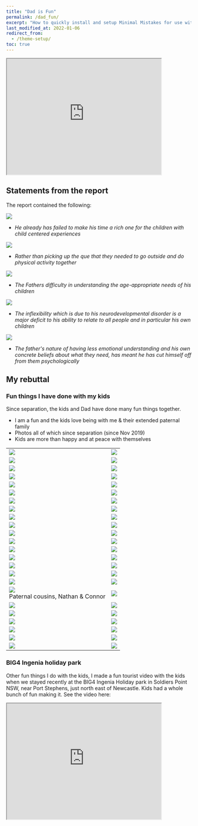 ```yaml
---
title: "Dad is Fun"
permalink: /dad_fun/
excerpt: "How to quickly install and setup Minimal Mistakes for use with GitHub Pages."
last_modified_at: 2022-01-06
redirect_from:
  - /theme-setup/
toc: true
---
```


[//]: # (margin:top right bottom left)

<iframe width="420" height="315"
    src="https://www.youtube.com/embed/H4vi8ATgJgw?playlist=H4vi8ATgJgw&loop=1&Version=3&autoplay=1&mute=1&showinfo=1&rel=0">
</iframe>

## Statements from the report

The report contained the following:

![](../blobs/lovedad/Report1.png)

- *He already has failed to make his time a rich one for the children with child centered experiences*

![](../blobs/lovedad/Report2.png)

- *Rather than picking up the que that they needed to go outside and do physical activity together*

![](../blobs/lovedad/Report3.png)

- *The Fathers difficulty in understanding the age-appropriate needs of his children*

![](../blobs/lovedad/Report4.png)

- *The inflexibility which is due to his neurodevelopmental disorder is a major deficit to his ability to relate to all people and in particular his own children*

![](../blobs/lovedad/Report5.png)

- *The father's nature of having less emotional understanding and his own concrete beliefs about what they need, has meant he has cut himself off from them psychologically*

## My rebuttal

### Fun things I have done with my kids

Since separation, the kids and Dad have done many fun things together.

- I am a fun and the kids love being with me & their extended paternal family
- Photos all of which since separation (since Nov 2019)
- Kids are more than happy and at peace with themselves

|  |  |
| ----------- | ----------- |
| ![](../blobs/lovedad/Picture1.png) | ![](../blobs/lovedad/Picture2.png) |
| ![](../blobs/lovedad/Picture3.png) | ![](../blobs/lovedad/Picture4.png) |
| ![](../blobs/lovedad/Picture5.png) | ![](../blobs/lovedad/Picture6.png) |
| ![](../blobs/lovedad/Picture7.png) | ![](../blobs/lovedad/Picture8.png) |
| ![](../blobs/lovedad/Picture9.png) | ![](../blobs/lovedad/Picture10.png) |
| ![](../blobs/lovedad/Picture11.png) | ![](../blobs/lovedad/Picture12.png) |
| ![](../blobs/lovedad/Picture13.png) | ![](../blobs/lovedad/Picture14.png) |
| ![](../blobs/lovedad/Picture15.png) | ![](../blobs/lovedad/Picture16.png) |
| ![](../blobs/lovedad/Picture17.png) | ![](../blobs/lovedad/Picture18.png) |
| ![](../blobs/lovedad/Picture19.png) | ![](../blobs/lovedad/Picture20.png) |
| ![](../blobs/lovedad/Picture21.png) | ![](../blobs/lovedad/Picture22.png) |
| ![](../blobs/lovedad/Picture23.png) | ![](../blobs/lovedad/Picture24.png) |
| ![](../blobs/lovedad/Picture25.png) | ![](../blobs/lovedad/Picture26.png) |
| ![](../blobs/lovedad/Picture27.png) | ![](../blobs/lovedad/Picture28.png) |
| ![](../blobs/lovedad/Picture29.png) | ![](../blobs/lovedad/Picture30.png) |
| ![](../blobs/lovedad/Picture31.png) | ![](../blobs/lovedad/Picture32.png) |
| ![](../blobs/lovedad/Picture33.png) | ![](../blobs/lovedad/Picture34.png) |
| ![](../blobs/lovedad/Picture35.png) <br> Paternal cousins, Nathan & Connor | ![](../blobs/lovedad/Picture36.png) |
| ![](../blobs/lovedad/Picture37.png) | ![](../blobs/lovedad/Picture38.png) |
| ![](../blobs/lovedad/Picture39.png) | ![](../blobs/lovedad/Picture40.png) |
| ![](../blobs/lovedad/Picture41.png) | ![](../blobs/lovedad/Picture42.png) |
| ![](../blobs/lovedad/Picture43.png) | ![](../blobs/lovedad/Picture44.png) |
| ![](../blobs/lovedad/Picture45.png) | ![](../blobs/lovedad/Picture46.png) |
| ![](../blobs/lovedad/Picture47.png) | ![](../blobs/lovedad/Picture48.png) |

### BIG4 Ingenia holiday park

Other fun things I do with the kids, I made a fun tourist video with the kids when we stayed recently at the BIG4 Ingenia Holiday park in Soldiers Point NSW, near Port Stephens, just north east of Newcastle. Kids had a whole bunch of fun making it. See the video here:

<iframe width="420" height="315"
    src="https://www.youtube.com/embed/vvz1-OsgYB8?playlist=vvz1-OsgYB8&loop=1&Version=3&autoplay=1&mute=1&showinfo=1&rel=0">
</iframe>
